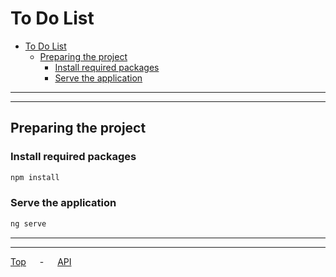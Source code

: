 # To Do List

- [To Do List](#to-do-list)
  - [Preparing the project](#preparing-the-project)
    - [Install required packages](#install-required-packages)
    - [Serve the application](#serve-the-application)

---

---

## Preparing the project

### Install required packages

```bash
npm install
```

### Serve the application

```bash
ng serve
```

---

---

[Top](#to-do-list) &emsp; - &emsp; [API](https://github.com/SarahAbdeldaym/Laravel_ToDoList)

